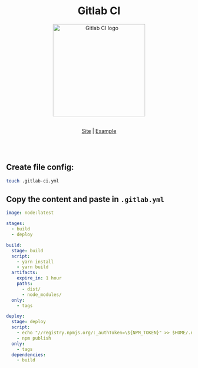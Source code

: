 <div align="center">
  <h1>Gitlab CI</h1>
</div>

<div align="center">
  <img alt="Gitlab CI logo" width="250px" src="https://about.gitlab.com/images/press/logo/png/gitlab-logo-gray-rgb.png" />
  <br />
  <br />
  
  [Site](https://docs.gitlab.com/ee/ci/) | [Example](examples/.gitlab.yml)
</div>

<br />
<br />

## Create file config:

```sh
touch .gitlab-ci.yml
```

## Copy the content and paste in `.gitlab.yml`

```yaml
image: node:latest

stages:
  - build
  - deploy

build:
  stage: build
  script:
    - yarn install
    - yarn build
  artifacts:
    expire_in: 1 hour
    paths:
      - dist/
      - node_modules/
  only:
    - tags

deploy:
  stage: deploy
  script:
    - echo "//registry.npmjs.org/:_authToken=\${NPM_TOKEN}" >> $HOME/.npmrc 2> /dev/null
    - npm publish
  only:
    - tags
  dependencies:
    - build
```

